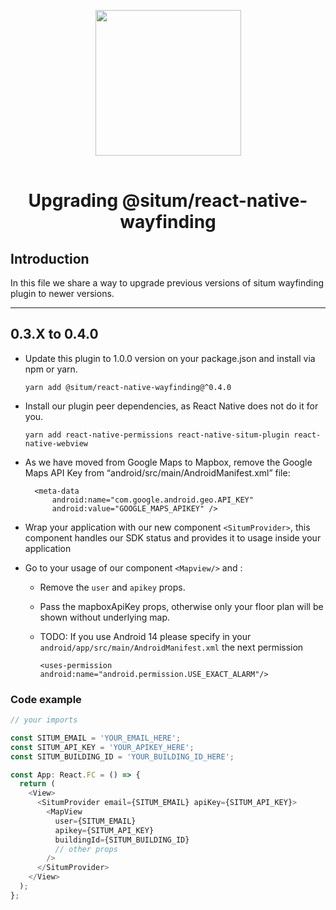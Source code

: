 <p align="center"> <img width="233" src="https://situm.com/wp-content/themes/situm/img/logo-situm.svg" style="margin-bottom:1rem" /> <h1 align="center">Upgrading @situm/react-native-wayfinding</h1> </p>

## Introduction <a name="introduction"></a>

In this file we share a way to upgrade previous versions of situm wayfinding plugin to newer versions.

---

## 0.3.X to 0.4.0 <a name="0.3.X-to-0.4.0"></a>

- Update this plugin to 1.0.0 version on your package.json and install via npm or yarn.

  ```yarn add @situm/react-native-wayfinding@^0.4.0```
- Install our plugin peer dependencies, as React Native does not do it for you.

  ```yarn add react-native-permissions react-native-situm-plugin react-native-webview```
- As we have moved from Google Maps to Mapbox, remove the Google Maps API Key from “android/src/main/AndroidManifest.xml” file:

  ```
    <meta-data
        android:name="com.google.android.geo.API_KEY"
        android:value="GOOGLE_MAPS_APIKEY" />
  ```
- Wrap your application with our new component `<SitumProvider>`, this component handles our SDK status and provides it to usage inside your application
- Go to your usage of our component `<Mapview/>` and :

  * Remove the `user` and `apikey` props.
  * Pass the mapboxApiKey props, otherwise only your floor plan will be shown without underlying map.
  * TODO: If you use Android 14 please specify in your `android/app/src/main/AndroidManifest.xml` the next permission

    ```
    <uses-permission android:name="android.permission.USE_EXACT_ALARM"/>
    ```

### Code example

```js
// your imports

const SITUM_EMAIL = 'YOUR_EMAIL_HERE';
const SITUM_API_KEY = 'YOUR_APIKEY_HERE';
const SITUM_BUILDING_ID = 'YOUR_BUILDING_ID_HERE';

const App: React.FC = () => {
  return (
    <View>
      <SitumProvider email={SITUM_EMAIL} apiKey={SITUM_API_KEY}>
        <MapView
          user={SITUM_EMAIL}
          apikey={SITUM_API_KEY}
          buildingId={SITUM_BUILDING_ID}
          // other props
        />
      </SitumProvider>
    </View>
  );
};
```
